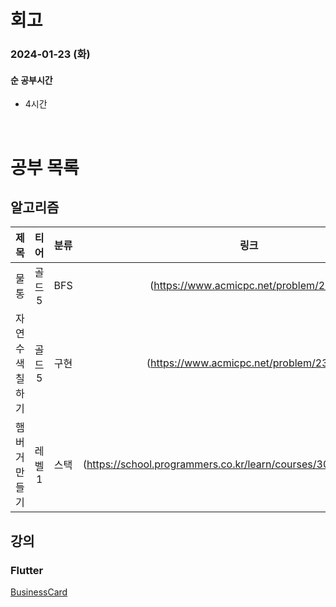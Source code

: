 # 회고

### 2024-01-23 (화)

#### 순 공부시간

- 4시간

<br>

# 공부 목록

## 알고리즘

|      제목       |  티어  | 분류 |                                링크                                |
| :-------------: | :----: | :--: | :----------------------------------------------------------------: |
|      물통       | 골드 5 | BFS  |               (https://www.acmicpc.net/problem/2251)               |
| 자연수 색칠하기 | 골드 5 | 구현 |              (https://www.acmicpc.net/problem/23048)               |
|  햄버거 만들기  | 레벨 1 | 스택 | (https://school.programmers.co.kr/learn/courses/30/lessons/133502) |

## 강의

### Flutter

[BusinessCard](https://github.com/godzz733/FlutterStudy_1/tree/main/business_card)
